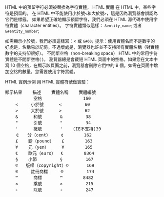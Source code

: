 HTML 中的預留字符必須被替換為字符實體。 HTML 實體 在 HTML 中，某些字符是預留的。 在 HTML 中不能使用小於號`<`和大於號`>`，這是因為瀏覽器會誤認為它們是標籤。 如果希望正確地顯示預留字符，我們必須在 HTML 源代碼中使用字符實體（character entities）。 字符實體類似這樣： `&entity_name`;
或者 `&#entity_number`;

如需顯示小於號，我們必須這樣寫：< 或 `&#60;` 提示：使用實體名而不是數字的好處是，名稱易於記憶。不過壞處是，瀏覽器也許並不支持所有實體名稱（對實體數字的支持卻很好）。 不間斷空格（non-breaking space） HTML 中的常用字符實體是不間斷空格( )。 瀏覽器總是會截短 HTML 頁面中的空格。如果您在文本中寫 10 個空格，在顯示該頁面之前，瀏覽器會刪除它們中的 9 個。如需在頁面中增加空格的數量，您需要使用字符實體。

  HTML 實例示例 用 HTML 實體符號做實驗：
<pre>顯示結果    描述    實體名稱    實體編號
           空格                160
    &#60;     小於號      <         60
    &#62;     大於號      >         62
    &      和號       &         38
    "      引號       "         34
    '      撇號       '    (IE不支持)39
    ￠   分（cent）    ¢        162
    £    鎊（pound）   £        163
    ¥    元（yen）     ¥        165
    €    歐元（euro）  €        8364
    §    小節         §         167
    ©   版權（copyright）©       169
    ®     註冊商標     ®         174
    ™      商標       ™        8482
    ×      乘號       ×         215
    ÷      除號       ÷         247
 </pre>